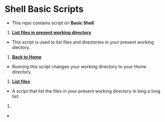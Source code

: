 # Shell Basic Scripts

- This repo contains script on **Basic Shell**

1. **[List files in present working directory](./1-listit)**
 - This script is used to list files and directories in your present working diectory.

1. **[Back to Home](./2-bring_me_home)** 
 - Running this script changes your working directory to your Home directory.

1. **[List files](./3-listfiles)**
 - A script that list the files in your present working directory in long a long list.

1. []()
 - 
